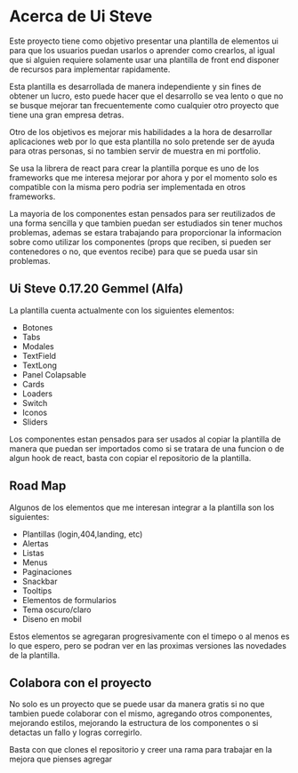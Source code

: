 # Acerca de Ui Steve

Este proyecto tiene como objetivo presentar una plantilla de elementos
ui para que los usuarios puedan usarlos o aprender como crearlos, al igual
que si alguien requiere solamente usar una plantilla de front end disponer
de recursos para implementar rapidamente.

Esta plantilla es desarrollada de manera independiente y sin fines de obtener un
lucro, esto puede hacer que el desarrollo se vea lento o que no se busque mejorar
tan frecuentemente como cualquier otro proyecto que tiene una gran empresa detras.

Otro de los objetivos es mejorar mis habilidades a la hora de desarrollar aplicaciones web
por lo que esta plantilla no solo pretende ser de ayuda para otras personas, si
no tambien servir de muestra en mi portfolio.

Se usa la librera de react para crear la plantilla porque es uno de los frameworks
que me interesa mejorar por ahora y por el momento solo es compatible
con la misma pero podria ser implementada en otros frameworks.

La mayoria de los componentes estan pensados para ser reutilizados de
una forma sencilla y que tambien puedan ser estudiados sin tener muchos
problemas, ademas se estara trabajando para proporcionar la informacion sobre como utilizar
los componentes (props que reciben, si pueden ser contenedores o no, que eventos recibe)
para que se pueda usar sin problemas.

## Ui Steve 0.17.20 Gemmel (Alfa)

La plantilla cuenta actualmente con los siguientes elementos:

- Botones
- Tabs 
- Modales
- TextField
- TextLong
- Panel Colapsable
- Cards
- Loaders
- Switch
- Iconos
- Sliders

Los componentes estan pensados para ser usados al copiar la plantilla
de manera que puedan ser importados como si se tratara de una funcion
o de algun hook de react, basta con copiar el repositorio de la plantilla.

## Road Map

Algunos de los elementos que me interesan integrar a la plantilla son
los siguientes:

- Plantillas (login,404,landing, etc) 
- Alertas  
- Listas
- Menus 
- Paginaciones 
- Snackbar 
- Tooltips 
- Elementos de formularios 
- Tema oscuro/claro 
- Diseno en mobil

Estos elementos se agregaran progresivamente con el timepo o
al menos es lo que espero, pero se podran ver en las proximas
versiones las novedades de la plantilla.

## Colabora con el proyecto

No solo es un proyecto que se puede usar da manera gratis si no que
tambien puede colaborar con el mismo, agregando otros componentes,
mejorando estilos, mejorando la estructura de los componentes o
si detactas un fallo y logras corregirlo.

Basta con que clones el repositorio y creer una rama para trabajar en la
mejora que pienses agregar
